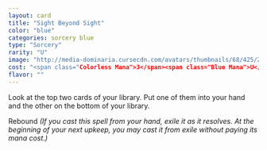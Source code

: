 ```yaml
---
layout: card
title: "Sight Beyond Sight"
color: "blue"
categories: sorcery blue
type: "Sorcery"
rarity: "U"
image: "http://media-dominaria.cursecdn.com/avatars/thumbnails/68/425/200/283/635618488092656945.png"
cost: "<span class="Colorless Mana">3</span><span class="Blue Mana">U</span>"
flavor: ""
---
```


Look at the top two cards of your library. Put one of them into your hand and the other on the bottom of your library.

Rebound <em>(If you cast this spell from your hand, exile it as it resolves. At the beginning of your next upkeep, you may cast it from exile without paying its mana cost.)</em>
